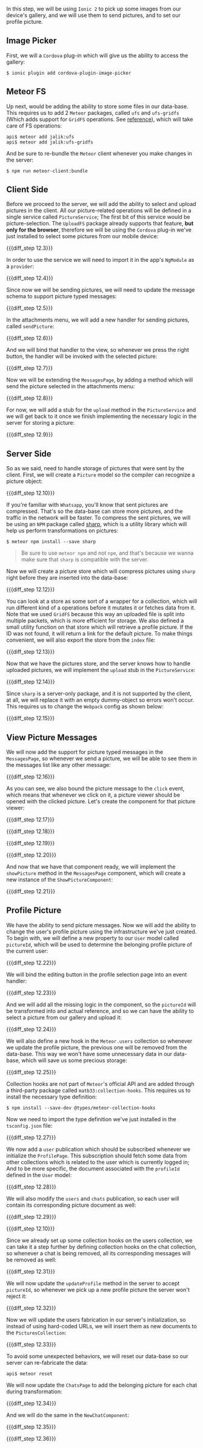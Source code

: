 In this step, we will be using `Ionic 2` to pick up some images from our device's gallery, and we will use them to send pictures, and to set our profile picture.

## Image Picker

First, we will a `Cordova` plug-in which will give us the ability to access the gallery:

    $ ionic plugin add cordova-plugin-image-picker

## Meteor FS

Up next, would be adding the ability to store some files in our data-base. This requires us to add 2 `Meteor` packages, called `ufs` and `ufs-gridfs` (Which adds support for `GridFS` operations. See [reference](https://docs.mongodb.com/manual/core/gridfs/)), which will take care of FS operations:

    api$ meteor add jalik:ufs
    api$ meteor add jalik:ufs-gridfs

And be sure to re-bundle the `Meteor` client whenever you make changes in the server:

    $ npm run meteor-client:bundle

## Client Side

Before we proceed to the server, we will add the ability to select and upload pictures in the client. All our picture-related operations will be defined in a single service called `PictureService`; The first bit of this service would be picture-selection. The `UploadFS` package already supports that feature, **but only for the browser**, therefore we will be using the `Cordova` plug-in we've just installed to select some pictures from our mobile device:

{{{diff_step 12.3}}}

In order to use the service we will need to import it in the app's `NgModule` as a `provider`:

{{{diff_step 12.4}}}

Since now we will be sending pictures, we will need to update the message schema to support picture typed messages:

{{{diff_step 12.5}}}

In the attachments menu, we will add a new handler for sending pictures, called `sendPicture`:

{{{diff_step 12.6}}}

And we will bind that handler to the view, so whenever we press the right button, the handler will be invoked with the selected picture:

{{{diff_step 12.7}}}

Now we will be extending the `MessagesPage`, by adding a method which will send the picture selected in the attachments menu:

{{{diff_step 12.8}}}

For now, we will add a stub for the `upload` method in the `PictureService` and we will get back to it once we finish implementing the necessary logic in the server for storing a picture:

{{{diff_step 12.9}}}

## Server Side

So as we said, need to handle storage of pictures that were sent by the client. First, we will create a `Picture` model so the compiler can recognize a picture object:

{{{diff_step 12.10}}}

If you're familiar with `Whatsapp`, you'll know that sent pictures are compressed. That's so the data-base can store more pictures, and the traffic in the network will be faster. To compress the sent pictures, we will be using an `NPM` package called [sharp](https://www.npmjs.com/package/sharp), which is a utility library which will help us perform transformations on pictures:

    $ meteor npm install --save sharp

> Be sure to use `meteor npm` and not `npm`, and that's because we wanna make sure that `sharp` is compatible with the server.

Now we will create a picture store which will compress pictures using `sharp` right before they are inserted into the data-base:

{{{diff_step 12.12}}}

You can look at a store as some sort of a wrapper for a collection, which will run different kind of a operations before it mutates it or fetches data from it. Note that we used `GridFS` because this way an uploaded file is split into multiple packets, which is more efficient for storage. We also defined a small utility function on that store which will retrieve a profile picture. If the ID was not found, it will return a link for the default picture. To make things convenient, we will also export the store from the `index` file:

{{{diff_step 12.13}}}

Now that we have the pictures store, and the server knows how to handle uploaded pictures, we will implement the `upload` stub in the `PictureService`:

{{{diff_step 12.14}}}

Since `sharp` is a server-only package, and it is not supported by the client, at all, we will replace it with an empty dummy-object so errors won't occur. This requires us to change the `Webpack` config as shown below:

{{{diff_step 12.15}}}

## View Picture Messages

We will now add the support for picture typed messages in the `MessagesPage`, so whenever we send a picture, we will be able to see them in the messages list like any other message:

{{{diff_step 12.16}}}

As you can see, we also bound the picture message to the `click` event, which means that whenever we click on it, a picture viewer should be opened with the clicked picture. Let's create the component for that picture viewer:

{{{diff_step 12.17}}}

{{{diff_step 12.18}}}

{{{diff_step 12.19}}}

{{{diff_step 12.20}}}

And now that we have that component ready, we will implement the `showPicture` method in the `MessagesPage` component, which will create a new instance of the `ShowPictureComponent`:

{{{diff_step 12.21}}}

## Profile Picture

We have the ability to send picture messages. Now we will add the ability to change the user's profile picture using the infrastructure we've just created. To begin with, we will define a new property to our `User` model called `pictureId`, which will be used to determine the belonging profile picture of the current user:

{{{diff_step 12.22}}}

We will bind the editing button in the profile selection page into an event handler:

{{{diff_step 12.23}}}

And we will add all the missing logic in the component, so the `pictureId` will be transformed into and actual reference, and so we can have the ability to select a picture from our gallery and upload it:

{{{diff_step 12.24}}}

We will also define a new hook in the `Meteor.users` collection so whenever we update the profile picture, the previous one will be removed from the data-base. This way we won't have some unnecessary data in our data-base, which will save us some precious storage:

{{{diff_step 12.25}}}

Collection hooks are not part of `Meteor`'s official API and are added through a third-party package called `matb33:collection-hooks`. This requires us to install the necessary type definition:

    $ npm install --save-dev @types/meteor-collection-hooks

Now we need to import the type definition we've just installed in the `tsconfig.json` file:

{{{diff_step 12.27}}}

We now add a `user` publication which should be subscribed whenever we initialize the `ProfilePage`. This subscription should fetch some data from other collections which is related to the user which is currently logged in; And to be more specific, the document associated with the `profileId` defined in the `User` model:

{{{diff_step 12.28}}}

We will also modify the `users` and `chats` publication, so each user will contain its corresponding picture document as well:

{{{diff_step 12.29}}}

{{{diff_step 12.10}}}

Since we already set up some collection hooks on the users collection, we can take it a step further by defining collection hooks on the chat collection, so whenever a chat is being removed, all its corresponding messages will be removed as well:

{{{diff_step 12.31}}}

We will now update the `updateProfile` method in the server to accept `pictureId`, so whenever we pick up a new profile picture the server won't reject it:

{{{diff_step 12.32}}}

Now we will update the users fabrication in our server's initialization, so instead of using hard-coded URLs, we will insert them as new documents to the `PicturesCollection`:

{{{diff_step 12.33}}}

To avoid some unexpected behaviors, we will reset our data-base so our server can re-fabricate the data:

    api$ meteor reset

We will now update the `ChatsPage` to add the belonging picture for each chat during transformation:

{{{diff_step 12.34}}}

And we will do the same in the `NewChatComponent`:

{{{diff_step 12.35}}}

{{{diff_step 12.36}}}
